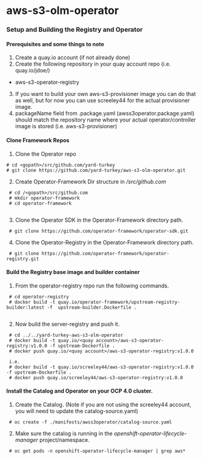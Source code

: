 # aws-s3-olm-operator

### Setup and Building the Registry and Operator

#### Prerequisites and some things to note

1. Create a quay.io account (if not already done)
2. Create the following repository in your quay account repo (i.e. quay.io/jdoe/)
- aws-s3-operator-registry
3. If you want to build your own aws-s3-provisioner image you can do that as well, but for now you can use screeley44 for the actual provisioner image.
4. packageName field from <operator>.package.yaml (awss3operator.package.yaml) should match the repository name where your actual operator/controller image is stored (i.e. aws-s3-provisioner)

#### Clone Framework Repos

1. Clone the Operator repo
```
# cd <gopath>/src/github.com/yard-turkey
# git clone https://github.com/yard-turkey/aws-s3-olm-operator.git

```

2. Create Operator-Framework Dir structure in *<gopath>/src/github.com*
```
 # cd /<gopath>/src/github.com
 # mkdir operator-framework
 # cd operator-framework 
 
```

3. Clone the Operator SDK in the Operator-Framework directory path.

```
 # git clone https://github.com/operator-framework/operator-sdk.git
```


4. Clone the Operator-Registry in the Operator-Framework directory path.

```
 # git clone https://github.com/operator-framework/operator-registry.git
``` 


#### Build the Registry base image and builder container

1. From the operator-registry repo run the following commands.

```
 # cd operator-registry
 # docker build -t quay.io/operator-framework/upstream-registry-builder:latest -f  upstream-builder.Dockerfile .
 
```

2. Now build the server-registry and push it.
```
 # cd ../../yard-turkey-aws-s3-olm-operator
 # docker build -t quay.io/<quay account>/aws-s3-operator-registry:v1.0.0 -f upstream-Dockerfile .
 # docker push quay.io/<quay account>/aws-s3-operator-registry:v1.0.0
 
 i.e.
 # docker build -t quay.io/screeley44/aws-s3-operator-registry:v1.0.0 -f upstream-Dockerfile .
 # docker push quay.io/screeley44/aws-s3-operator-registry:v1.0.0
```

#### Install the Catalog and Operator on your OCP 4.0 cluster.

1. Create the Catalog. (Note if you are not using the screeley44 account, you will need to update the catalog-source.yaml)

```
 # oc create -f ./manifests/awss3operator/catalog-source.yaml
```

2. Make sure the catalog is running in the *openshift-operator-lifecycle-manager* project/namespace.

```
 # oc get pods -n openshift-operator-lifecycle-manager | grep aws*
```


